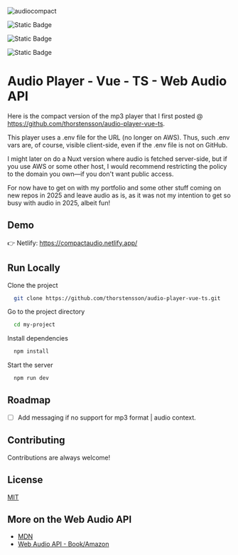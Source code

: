 ![audiocompact](https://github.com/user-attachments/assets/858baef1-026a-4ba9-95f7-7a608855e834)


![Static Badge](https://img.shields.io/badge/Vue-3.5.13-green) 

![Static Badge](https://img.shields.io/badge/Typescript-5.6.3-navy)

![Static Badge](https://img.shields.io/badge/Composition%20API-orange)

# Audio Player - Vue - TS - Web Audio API

Here is the compact version of the mp3 player that I first posted @ https://github.com/thorstensson/audio-player-vue-ts. 

This player uses a .env file for the URL (no longer on AWS). Thus, such .env vars are, of course, visible client-side, even if the .env file is not on GitHub.

I might later on do a Nuxt version where audio is fetched server-side, but if you use AWS or some other host, I would recommend restricting the policy to the domain you own—if you don't want public access.

For now have to get on with my portfolio and some other stuff coming on new repos in 2025 and leave audio as is, as it was not my intention to get so busy with audio in 2025, albeit fun!

## Demo

👉 Netlify: https://compactaudio.netlify.app/

## Run Locally

Clone the project

```bash
  git clone https://github.com/thorstensson/audio-player-vue-ts.git
```

Go to the project directory

```bash
  cd my-project
```

Install dependencies

```bash
  npm install
```

Start the server

```bash
  npm run dev
```

## Roadmap
- [ ] Add messaging if no support for mp3 format | audio context.

## Contributing

Contributions are always welcome!

## License

[MIT](https://choosealicense.com/licenses/mit/)

## More on the Web Audio API

 - [MDN](https://developer.mozilla.org/en-US/docs/Web/API/Web_Audio_API/Visualizations_with_Web_Audio_API)
 - [Web Audio API - Book/Amazon](https://www.amazon.com/Web-Audio-API-Advanced-Interactive/dp/1449332684)


